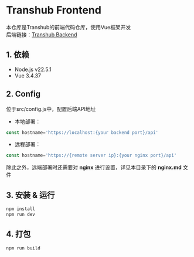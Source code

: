 # Transhub Frontend
本仓库是Transhub的前端代码仓库，使用Vue框架开发  
后端链接：[Transhub Backend](https://github.com/litonglab/transhub_backend)
## 1.  依赖
- Node.js v22.5.1
- Vue 3.4.37

## 2. Config
位于src/config.js中，配置后端API地址
- 本地部署：
```javascript
const hostname='https://localhost:{your backend port}/api'
```
- 远程部署：
```javascript
const hostname='https://{remote server ip}:{your nginx port}/api'
```
除此之外，远端部署时还需要对 **nginx** 进行设置，详见本目录下的 **nginx.md** 文件

## 3.  安装 & 运行
```bash
npm install
npm run dev
```
## 4.  打包
```bash
npm run build
```
